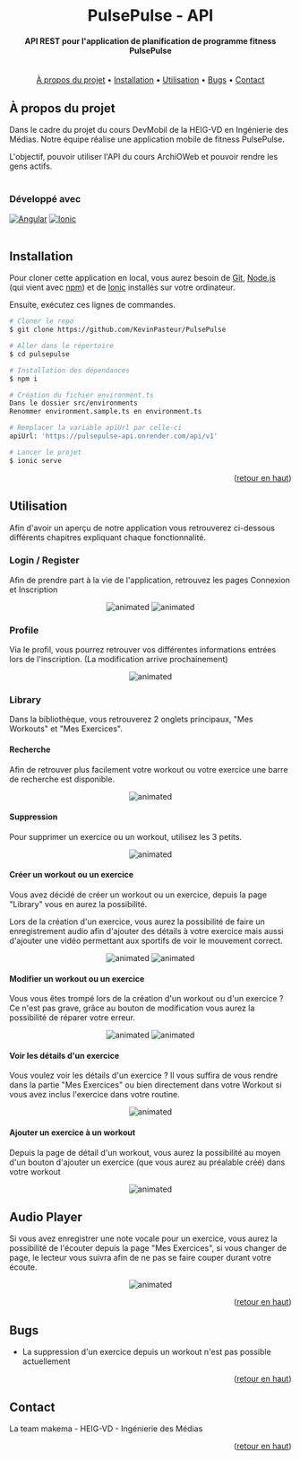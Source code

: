 <a name="retour-en-haut"></a>
<h1 align="center">
  PulsePulse - API
  <br>
</h1>

<h4 align="center">API REST pour l'application de planification de programme fitness PulsePulse
    <br><br>
</h4>

<p align="center">
  <a href="#à-propos-du-projet">À propos du projet</a> •
  <a href="#installation">Installation</a> •
  <a href="#utilisation">Utilisation</a> •
  <a href="#bugs">Bugs</a> •
  <a href="#contact">Contact</a>
</p>


## À propos du projet
Dans le cadre du projet du cours DevMobil de la HEIG-VD en Ingénierie des Médias. Notre équipe réalise une application mobile de fitness PulsePulse. 

L'objectif, pouvoir utiliser l'API du cours ArchiOWeb et pouvoir rendre les gens actifs.
<br><br>
### Développé avec

[![Angular][Angular.com]][Angular-url] [![Ionic][Ionic.com]][Ionic-url]
<br><br>
## Installation
Pour cloner cette application en local, vous aurez besoin de [Git](https://git-scm.com/downloads), [Node.js](https://nodejs.org/en/download/) (qui vient avec [npm](http://npmjs.com)) et de [Ionic](https://ionicframework.com/) installés sur votre ordinateur. 

Ensuite, exécutez ces lignes de commandes.

```bash
# Cloner le repo
$ git clone https://github.com/KevinPasteur/PulsePulse

# Aller dans le répertoire
$ cd pulsepulse

# Installation des dépendances
$ npm i

# Création du fichier environment.ts
Dans le dossier src/environments
Renommer environment.sample.ts en environment.ts

# Remplacer la variable apiUrl par celle-ci
apiUrl: 'https://pulsepulse-api.onrender.com/api/v1'

# Lancer le projet
$ ionic serve

```

<p align="right">(<a href="#retour-en-haut">retour en haut</a>)</p>

## Utilisation

Afin d'avoir un aperçu de notre application vous retrouverez ci-dessous différents chapitres expliquant chaque fonctionnalité.

### Login / Register
Afin de prendre part à la vie de l'application, retrouvez les pages Connexion et Inscription

<p align="center">
  <img src="https://github.com/KevinPasteur/PulsePulse/blob/main/src/assets/gifs/register.gif" alt="animated" />
  <img src="https://github.com/KevinPasteur/PulsePulse/blob/main/src/assets/gifs/login.gif" alt="animated" />
</p>

### Profile
Via le profil, vous pourrez retrouver vos différentes informations entrées lors de l'inscription.
(La modification arrive prochainement)

<p align="center">
  <img src="https://github.com/KevinPasteur/PulsePulse/blob/main/src/assets/gifs/profile.gif" alt="animated" />
</p>

### Library
Dans la bibliothèque, vous retrouverez 2 onglets principaux, "Mes Workouts" et "Mes Exercices".

#### Recherche
Afin de retrouver plus facilement votre workout ou votre exercice une barre de recherche est disponible.
<p align="center">
  <img src="https://github.com/KevinPasteur/PulsePulse/blob/main/src/assets/gifs/search.gif" alt="animated" />
</p>

#### Suppression
Pour supprimer un exercice ou un workout, utilisez les 3 petits.
<p align="center">
  <img src="https://github.com/KevinPasteur/PulsePulse/blob/main/src/assets/gifs/delete.gif" alt="animated" />
</p>

#### Créer un workout ou un exercice
Vous avez décidé de créer un workout ou un exercice, depuis la page "Library" vous en aurez la possibilité.

Lors de la création d'un exercice, vous aurez la possibilité de faire un enregistrement audio afin d'ajouter des détails à votre exercice mais aussi d'ajouter une vidéo permettant aux sportifs de voir le mouvement correct.

<p align="center">
  <img src="https://github.com/KevinPasteur/PulsePulse/blob/main/src/assets/gifs/create-workout.gif" alt="animated" />
  <img src="https://github.com/KevinPasteur/PulsePulse/blob/main/src/assets/gifs/create-exercise.gif" alt="animated" />
</p>

#### Modifier un workout ou un exercice
Vous vous êtes trompé lors de la création d'un workout ou d'un exercice ? Ce n'est pas grave, grâce au bouton de modification vous aurez la possibilité de réparer votre erreur.
<p align="center">
  <img src="https://github.com/KevinPasteur/PulsePulse/blob/main/src/assets/gifs/update-workout.gif" alt="animated" />
  <img src="https://github.com/KevinPasteur/PulsePulse/blob/main/src/assets/gifs/update-exercise.gif" alt="animated" />
</p>

#### Voir les détails d'un exercice
Vous voulez voir les détails d'un exercice ? Il vous suffira de vous rendre dans la partie "Mes Exercices" ou bien directement dans votre Workout si vous avez inclus l'exercice dans votre routine.

<p align="center">
  <img src="https://github.com/KevinPasteur/PulsePulse/blob/main/src/assets/gifs/detail-exercise.gif" alt="animated" />
</p>

#### Ajouter un exercice à un workout
Depuis la page de détail d'un workout, vous aurez la possibilité au moyen d'un bouton d'ajouter un exercice (que vous aurez au préalable créé) dans votre workout

<p align="center">
  <img src="https://github.com/KevinPasteur/PulsePulse/blob/main/src/assets/gifs/add-exercise-to-workout.gif" alt="animated" />
</p>

## Audio Player
Si vous avez enregistrer une note vocale pour un exercice, vous aurez la possibilité de l'écouter depuis la page "Mes Exercices", si vous changer de page, le lecteur vous suivra afin de ne pas se faire couper durant votre écoute.

<p align="center">
  <img src="https://github.com/KevinPasteur/PulsePulse/blob/main/src/assets/gifs/audio-player.gif" alt="animated" />
</p>

<p align="right">(<a href="#retour-en-haut">retour en haut</a>)</p>

## Bugs
- La suppression d'un exercice depuis un workout n'est pas possible actuellement

<p align="right">(<a href="#retour-en-haut">retour en haut</a>)</p>

## Contact
La team makema - HEIG-VD - Ingénierie des Médias

<p align="right">(<a href="#retour-en-haut">retour en haut</a>)</p>

<!-- MARKDOWN LINKS & IMAGES -->
<!-- https://www.markdownguide.org/basic-syntax/#reference-style-links -->
[Ionic-url]: https://ionicframework.com/
[Ionic.com]: https://img.shields.io/badge/Ionic-3880FF?style=for-the-badge&logo=ionic&logoColor=white
[Angular-url]:https://angular.io/
[Angular.com]:https://img.shields.io/badge/Angular-DD0031?style=for-the-badge&logo=angular&logoColor=white



